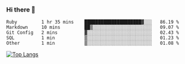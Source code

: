 ### Hi there 👋
<!--START_SECTION:waka-->
```text
Ruby         1 hr 35 mins    █████████████████████▓░░░   86.19 % 
Markdown     10 mins         ██▒░░░░░░░░░░░░░░░░░░░░░░   09.07 % 
Git Config   2 mins          ▓░░░░░░░░░░░░░░░░░░░░░░░░   02.43 % 
SQL          1 min           ▒░░░░░░░░░░░░░░░░░░░░░░░░   01.23 % 
Other        1 min           ▒░░░░░░░░░░░░░░░░░░░░░░░░   01.08 % 
```
<!--END_SECTION:waka-->
<!--
**jakepino/jakepino** is a ✨ _special_ ✨ repository because its `README.md` (this file) appears on your GitHub profile.

Here are some ideas to get you started:

- 🔭 I’m currently working on ...
- 🌱 I’m currently learning ...
- 👯 I’m looking to collaborate on ...
- 🤔 I’m looking for help with ...
- 💬 Ask me about ...
- 📫 How to reach me: ...
- 😄 Pronouns: ...
- ⚡ Fun fact: ...
-->
[![Top Langs](https://github-readme-stats.vercel.app/api/top-langs/?username=jakepino&layout=compact)](https://github.com/jakepino)
